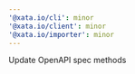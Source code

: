 ```yaml
---
'@xata.io/cli': minor
'@xata.io/client': minor
'@xata.io/importer': minor
---
```


Update OpenAPI spec methods
